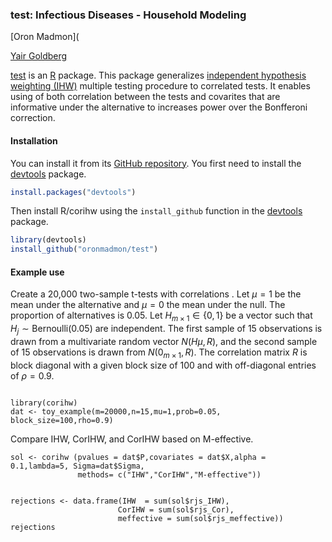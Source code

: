 ### test: Infectious Diseases - Household Modeling

[Oron Madmon](

[Yair Goldberg](https://yairgo.net.technion.ac.il/)

[test](https://github.com/oronmadmon/test) is an [R](https:/www.r-project.org) package. This package generalizes [independent hypothesis weighting (IHW)](https://bioconductor.org/packages/release/bioc/html/IHW.html)  multiple testing procedure to correlated tests. It enables using of both correlation between the tests and covarites that are informative under the alternative to increases power over the Bonfferoni correction. 

#### Installation

You can install it from its [GitHub repository](https://github.com/oronmadmon/test). You first need to install the [devtools](https://github.com/hadley/devtools) package.

```r
install.packages("devtools")
```

Then install R/corihw using the `install_github` function in the
[devtools](https://github.com/hadley/devtools) package.

```r
library(devtools)
install_github("oronmadmon/test")
```

#### Example use

Create a 20,000 two-sample t-tests with correlations . Let $\mu=1$ be the mean under the alternative and $\mu=0$ the mean under the null. The proportion of alternatives is 0.05. Let $H_{m\times 1}\in\{0,1\}$ be a vector such that $H_j\sim \text{Bernoulli}(0.05)$ are independent. The first sample of
$15$ observations is drawn from a multivariate random vector $N(H\mu,R)$, and the second sample of $15$ observations is drawn from  $N(0_{m\times 1},R)$. The correlation matrix $R$ is block diagonal with a given block size of 100 and with off-diagonal entries of $\rho=0.9$. 


```{r}

library(corihw)
dat <- toy_example(m=20000,n=15,mu=1,prob=0.05, block_size=100,rho=0.9)

```

Compare IHW, CorIHW, and CorIHW based on M-effective.
```{r}
sol <- corihw (pvalues = dat$P,covariates = dat$X,alpha = 0.1,lambda=5, Sigma=dat$Sigma,
               methods= c("IHW","CorIHW","M-effective"))


rejections <- data.frame(IHW  = sum(sol$rjs_IHW),
                        CorIHW = sum(sol$rjs_Cor),
                        meffective = sum(sol$rjs_meffective))
rejections


```
